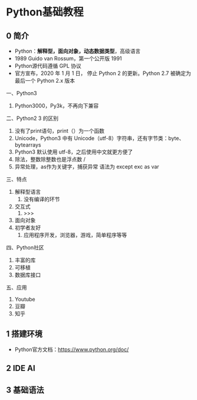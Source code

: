 # Python基础教程

## 0 简介

- Python：**解释型，面向对象，动态数据类型**，高级语言
- 1989 Guido van Rossum，第一个公开版 1991
- Python源代码遵循 GPL 协议
- 官方宣布，2020 年 1 月 1 日， 停止 Python 2 的更新。Python 2.7 被确定为最后一个 Python 2.x 版本



一、Python3

1. Python3000，Py3k，不再向下兼容



二、Python2 3 的区别

1. 没有了print语句，print（）为一个函数
2. Unicode，Python3 中有 Unicode（utf-8）字符串，还有字节类：byte、bytearrays
3. Python3 默认使用 utf-8，之后使用中文就更方便了
4. 除法，整数除整数也是浮点数 /
5. 异常处理，as作为关键字，捕获异常 语法为 except exc as var



三、特点

1. 解释型语言
   1. 没有编译的环节
2. 交互式
   1. \>>>
3. 面向对象
4. 初学者友好
   1. 应用程序开发，浏览器，游戏，简单程序等等



四、Python社区

1. 丰富的库
2. 可移植
3. 数据库接口



五、应用

1. Youtube
2. 豆瓣
3. 知乎



## 1 搭建环境

- Python官方文档：https://www.python.org/doc/



## 2 IDE AI



## 3 基础语法